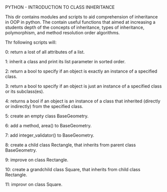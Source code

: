 PYTHON - INTRODUCTION TO CLASS INHERITANCE

This dir contains modules and scripts to aid comprehension of inheritance in OOP
in python. The contain useful functions that aimed at increasing a students
depth of the concepts of inheritance, types of inheritance, polymorphism,
and method resolution order algorithms.


Thr following scripts will:

0: return a lost of all attributes of a list.

1: inherit a class and print its list parameter in sorted order.

2: return a bool to specify if an object is exactly an instance of a specified
class.

3: return a bool to specify if an object is just an instance of a specified
class or its subclass(es).

4: returns a bool if an  object is an instance of a class that inherited
(directly or indirectly) from the specified class.

5: create an empty class BaseGeometry.

6: add a method, area() to BaseGeometry.

7: add integer_validator() to BaseGeometry.

8: create a child class Rectangle, that inherits from parent class BaseGeometry.

9: improve on class Rectangle.

10: create a grandchild class Square, that inherits from child class Rectangle.

11: improvr on class Square.
